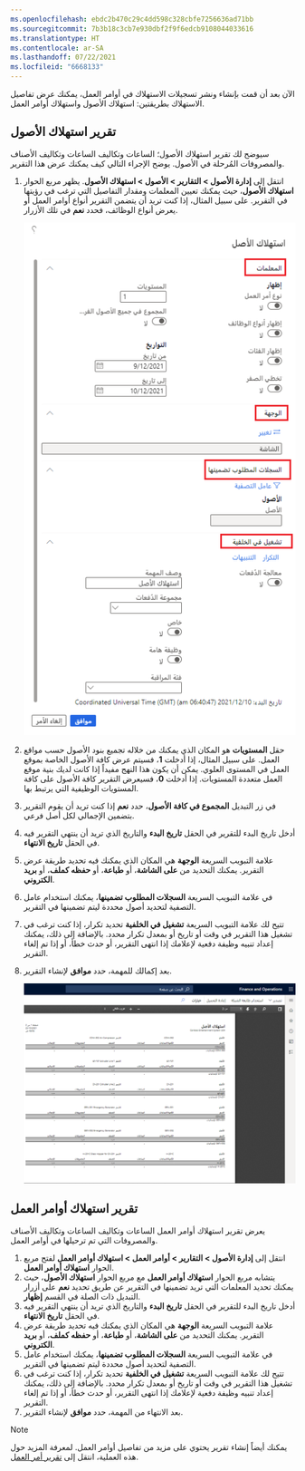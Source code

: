 ```yaml
---
ms.openlocfilehash: ebdc2b470c29c4dd598c328cbfe7256636ad71bb
ms.sourcegitcommit: 7b3b18c3cb7e930dbf2f9f6edcb9108044033616
ms.translationtype: HT
ms.contentlocale: ar-SA
ms.lasthandoff: 07/22/2021
ms.locfileid: "6668133"
---
```

الآن بعد أن قمت بإنشاء ونشر تسجيلات الاستهلاك في أوامر العمل، يمكنك عرض تفاصيل الاستهلاك بطريقتين: استهلاك الأصول واستهلاك أوامر العمل.

## <a name="asset-consumption-report"></a>تقرير استهلاك الأصول
سيوضح لك تقرير استهلاك الأصول؛ الساعات وتكاليف الساعات وتكاليف الأصناف والمصروفات المُرحلة في الأصول. يوضح الإجراء التالي كيف يمكنك عرض هذا التقرير.

1.  انتقل إلى **إدارة الأصول > التقارير > الأصول > استهلاك الأصول**. يظهر مربع الحوار **استهلاك الأصول**، حيث يمكنك تعيين المعلمات ومقدار التفاصيل التي ترغب في رؤيتها في التقرير. على سبيل المثال، إذا كنت تريد أن يتضمن التقرير أنواع أوامر العمل أو يعرض أنواع الوظائف، فحدد **نعم** في تلك الأزرار. 

    ![لقطة شاشة لصفحة استهلاك الأصول مع تمييز التفاصيل.](../media/asset-consumption-ssm.png) 

2.  حقل **المستويات** هو المكان الذي يمكنك من خلاله تجميع بنود الأصول حسب مواقع العمل. على سبيل المثال، إذا أدخلت **1**، فسيتم عرض كافة الأصول الخاصة بموقع العمل في المستوى العلوي. يمكن أن يكون هذا النهج مفيداً إذا كانت لديك بنية موقع العمل متعددة المستويات. إذا أدخلت **0**، فسيعرض التقرير كافة الأصول على كافة المستويات الوظيفية التي يرتبط بها. 
3.  في زر التبديل **المجموع في كافة الأصول**، حدد **نعم** إذا كنت تريد أن يقوم التقرير بتضمين الإجمالي لكل أصل فرعي.
4.  أدخل تاريخ البدء للتقرير في الحقل **تاريخ البدء** والتاريخ الذي تريد أن ينتهي التقرير فيه في الحقل **تاريخ الانتهاء**. 
5.  علامة التبويب السريعة **الوجهة** هي المكان الذي يمكنك فيه تحديد طريقة عرض التقرير. يمكنك التحديد من **على الشاشة**، أو **طباعة**، أو **حفظه كملف**، أو **بريد الكتروني**.
6.  في علامة التبويب السريعة **السجلات المطلوب تضمينها**، يمكنك استخدام عامل التصفية لتحديد أصول محددة ليتم تضمينها في التقرير. 
7.  تتيح لك علامة التبويب السريعة **تشغيل في الخلفية** تحديد تكرار، إذا كنت ترغب في تشغيل هذا التقرير في وقت أو تاريخ أو بمعدل تكرار محدد. بالإضافة إلى ذلك، يمكنك إعداد تنبيه وظيفة دفعية لإعلامك إذا انتهى التقرير، أو حدث خطأ، أو إذا تم إلغاء التقرير.
8.  بعد إكمالك للمهمة، حدد **موافق** لإنشاء التقرير.

    [![لقطة شاشة لتقرير استهلاك الأصول الذي تم إنشاؤه.](../media/asset-consumption-report-ss.png)](../media/asset-consumption-report-ss.png#lightbox) 
 
## <a name="work-order-consumption-report"></a>تقرير استهلاك أوامر العمل
يعرض تقرير استهلاك أوامر العمل الساعات وتكاليف الساعات وتكاليف الأصناف والمصروفات التي تم ترحيلها في أوامر العمل.

1.  انتقل إلى **إدارة الأصول > التقارير > أوامر العمل > استهلاك أوامر العمل** لفتح مربع الحوار **استهلاك أوامر العمل**.
2.  يتشابه مربع الحوار **استهلاك أوامر العمل** مع مربع الحوار **استهلاك الأصول**، حيث يمكنك تحديد المعلمات التي تريد تضمينها في التقرير عن طريق تحديد **نعم** على أزرار التبديل ذات الصلة في القسم **إظهار**.
3.  أدخل تاريخ البدء للتقرير في الحقل **تاريخ البدء** والتاريخ الذي تريد أن ينتهي التقرير فيه في الحقل **تاريخ الانتهاء**. 
4.  علامة التبويب السريعة **الوجهة** هي المكان الذي يمكنك فيه تحديد طريقة عرض التقرير. يمكنك التحديد من **على الشاشة**، أو **طباعة**، أو **حفظه كملف**، أو **بريد الكتروني**.
5.  في علامة التبويب السريعة **السجلات المطلوب تضمينها**، يمكنك استخدام عامل التصفية لتحديد أصول محددة ليتم تضمينها في التقرير. 
6.  تتيح لك علامة التبويب السريعة **تشغيل في الخلفية** تحديد تكرار، إذا كنت ترغب في تشغيل هذا التقرير في وقت أو تاريخ أو بمعدل تكرار محدد. بالإضافة إلى ذلك، يمكنك إعداد تنبيه وظيفة دفعية لإعلامك إذا انتهى التقرير، أو حدث خطأ، أو إذا تم إلغاء التقرير.
7.  بعد الانتهاء من المهمة، حدد **موافق** لإنشاء التقرير.

> [!NOTE]
> يمكنك أيضاً إنشاء تقرير يحتوي على مزيد من تفاصيل أوامر العمل. لمعرفة المزيد حول هذه العملية، انتقل إلى [تقرير أمر العمل](https://docs.microsoft.com/dynamics365/supply-chain/asset-management/work-orders/work-order-report/?azure-portal=true).